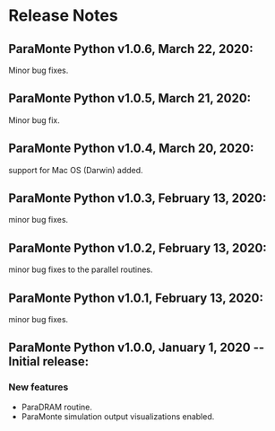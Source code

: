 # Release Notes

## ParaMonte Python v1.0.6, March 22, 2020:

Minor bug fixes.

## ParaMonte Python v1.0.5, March 21, 2020:

Minor bug fix.

## ParaMonte Python v1.0.4, March 20, 2020:

support for Mac OS (Darwin) added.

## ParaMonte Python v1.0.3, February 13, 2020:

minor bug fixes.

## ParaMonte Python v1.0.2, February 13, 2020:

minor bug fixes to the parallel routines.

## ParaMonte Python v1.0.1, February 13, 2020:

minor bug fixes.

## ParaMonte Python v1.0.0, January 1, 2020 -- Initial release:

### New features  

- ParaDRAM routine.  
- ParaMonte simulation output visualizations enabled.  
